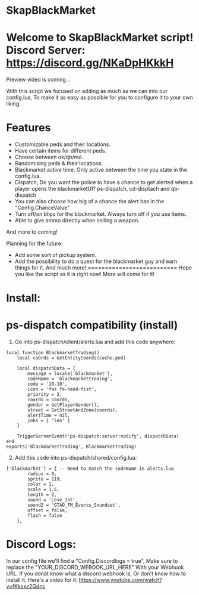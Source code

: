 # SkapBlackMarket

Welcome to SkapBlackMarket script!
Discord Server: https://discord.gg/NKaDpHKkkH
==========================
Preview video is coming...

With this script we focused on adding as much as we can into our config.lua, To make it as easy as possible for you to configure it
to your own liking.

# Features
- Customizable peds and their locations.
- Have certain items for different peds.
- Choose between ox/qb/nui.
- Randomising peds & their locations.
- Blackmarket active time. Only active between the time you state in the config.lua.
- Dispatch, Do you want the police to have a chance to get alerted when a player opens the blackmarketUI? ps-dispatch, cd-disptach and qb-dispatch
- You can also choose how big of a chance the alert has in the "Config.ChanceValue"
- Turn off/on blips for the blackmarket. Always turn off if you use items.
- Able to give ammo directly when selling a weapon.

And more to coming!

Planning for the future:
- Add some sort of pickup system.
- Add the possibility to do a quest for the blackmarket guy and earn things for it.
And much more!
==========================
Hope you like the script as it is right now!
More will come for it!

# Install:

# ps-dispatch compatibility (install)

1. Go into ps-dispatch/client/alerts.lua and add this code anywhere:

```
local function BlackmarketTrading()
    local coords = GetEntityCoords(cache.ped)

    local dispatchData = {
        message = locale('blackmarket'),
        codeName = 'blackmarkettrading',
        code = '10-10',
        icon = 'fas fa-hand-fist',
        priority = 2,
        coords = coords,
        gender = GetPlayerGender(),
        street = GetStreetAndZone(coords),
        alertTime = nil,
        jobs = { 'leo' }
    }

    TriggerServerEvent('ps-dispatch:server:notify', dispatchData)
end
exports('BlackmarketTrading', BlackmarketTrading)
```

2. Add this code into ps-dispatch/shared/config.lua:

```
['blackmarket'] = { -- Need to match the codeName in alerts.lua
        radius = 0,
        sprite = 119,
        color = 1,
        scale = 1.5,
        length = 2,
        sound = 'Lose_1st',
        sound2 = 'GTAO_FM_Events_Soundset',
        offset = false,
        flash = false
    },
```

# Discord Logs:
In our config file we'll find a "Config.Discordlogs = true", Make sure to replace the "YOUR_DISCORD_WEBOOK_URL_HERE"
With your Webhook URL. 
If you donät know what a discord webhook is, Or don't know how to install it. Here's a video for it:
https://www.youtube.com/watch?v=fKksxz2Gdnc


